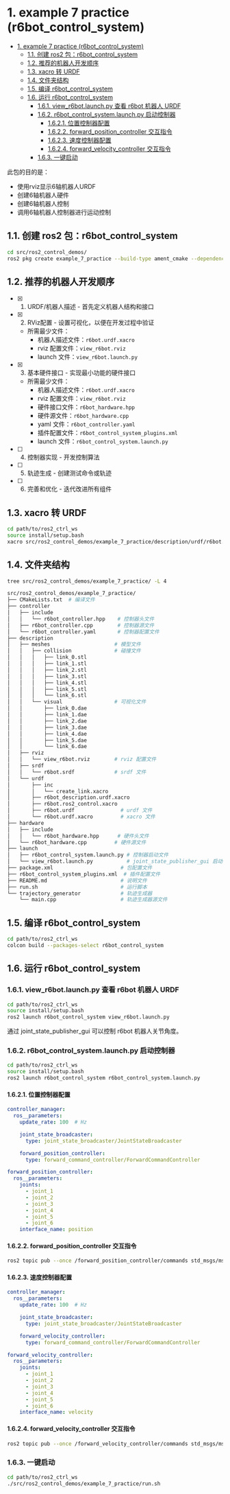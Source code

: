 # 1. example 7 practice (r6bot_control_system)

- [1. example 7 practice (r6bot\_control\_system)](#1-example-7-practice-r6bot_control_system)
  - [1.1. 创建 ros2 包：r6bot\_control\_system](#11-创建-ros2-包r6bot_control_system)
  - [1.2. 推荐的机器人开发顺序](#12-推荐的机器人开发顺序)
  - [1.3. xacro 转 URDF](#13-xacro-转-urdf)
  - [1.4. 文件夹结构](#14-文件夹结构)
  - [1.5. 编译 r6bot\_control\_system](#15-编译-r6bot_control_system)
  - [1.6. 运行 r6bot\_control\_system](#16-运行-r6bot_control_system)
    - [1.6.1. view\_r6bot.launch.py 查看 r6bot 机器人 URDF](#161-view_r6botlaunchpy-查看-r6bot-机器人-urdf)
    - [1.6.2. r6bot\_control\_system.launch.py 启动控制器](#162-r6bot_control_systemlaunchpy-启动控制器)
      - [1.6.2.1. 位置控制器配置](#1621-位置控制器配置)
      - [1.6.2.2. forward\_position\_controller 交互指令](#1622-forward_position_controller-交互指令)
      - [1.6.2.3. 速度控制器配置](#1623-速度控制器配置)
      - [1.6.2.4. forward\_velocity\_controller 交互指令](#1624-forward_velocity_controller-交互指令)
    - [1.6.3. 一键启动](#163-一键启动)

此包的目的是：

- 使用rviz显示6轴机器人URDF
- 创建6轴机器人硬件
- 创建6轴机器人控制
- 调用6轴机器人控制器进行运动控制

## 1.1. 创建 ros2 包：r6bot_control_system

```bash
cd src/ros2_control_demos/
ros2 pkg create example_7_practice --build-type ament_cmake --dependencies rclcpp
```

## 1.2. 推荐的机器人开发顺序

- [x] 1. URDF/机器人描述 - 首先定义机器人结构和接口
- [x] 2. RViz配置 - 设置可视化，以便在开发过程中验证
  - 所需最少文件：
    - 机器人描述文件：```r6bot.urdf.xacro```
    - rviz 配置文件：```view_r6bot.rviz```
    - launch 文件：```view_r6bot.launch.py```
- [x] 3. 基本硬件接口 - 实现最小功能的硬件接口
  - 所需最少文件：
    - 机器人描述文件：```r6bot.urdf.xacro```
    - rviz 配置文件：```view_r6bot.rviz```
    - 硬件接口文件：```r6bot_hardware.hpp```
    - 硬件源文件：```r6bot_hardware.cpp```
    - yaml 文件：```r6bot_controller.yaml```
    - 插件配置文件：```r6bot_control_system_plugins.xml```
    - launch 文件：```r6bot_control_system.launch.py```
- [ ] 4. 控制器实现 - 开发控制算法
- [ ] 5. 轨迹生成 - 创建测试命令或轨迹
- [ ] 6. 完善和优化 - 迭代改进所有组件

## 1.3. xacro 转 URDF

```bash
cd path/to/ros2_ctrl_ws
source install/setup.bash
xacro src/ros2_control_demos/example_7_practice/description/urdf/r6bot.urdf.xacro > src/ros2_control_demos/example_7_practice/description/urdf/r6bot.urdf
```

## 1.4. 文件夹结构

```bash
tree src/ros2_control_demos/example_7_practice/ -L 4
```

```bash
src/ros2_control_demos/example_7_practice/
├── CMakeLists.txt  # 编译文件
├── controller
│   ├── include
│   │   └── r6bot_controller.hpp    # 控制器头文件
│   ├── r6bot_controller.cpp        # 控制器源文件
│   └── r6bot_controller.yaml       # 控制器配置文件
├── description
│   ├── meshes                     # 模型文件
│   │   ├── collision              # 碰撞文件
│   │   │   ├── link_0.stl
│   │   │   ├── link_1.stl
│   │   │   ├── link_2.stl
│   │   │   ├── link_3.stl
│   │   │   ├── link_4.stl
│   │   │   ├── link_5.stl
│   │   │   └── link_6.stl
│   │   └── visual                 # 可视化文件
│   │       ├── link_0.dae
│   │       ├── link_1.dae
│   │       ├── link_2.dae
│   │       ├── link_3.dae
│   │       ├── link_4.dae
│   │       ├── link_5.dae
│   │       └── link_6.dae
│   ├── rviz
│   │   └── view_r6bot.rviz        # rviz 配置文件
│   ├── srdf
│   │   └── r6bot.srdf             # srdf 文件
│   └── urdf
│       ├── inc
│       │   └── create_link.xacro
│       ├── r6bot_description.urdf.xacro
│       ├── r6bot.ros2_control.xacro
│       ├── r6bot.urdf               # urdf 文件
│       └── r6bot.urdf.xacro         # xacro 文件
├── hardware
│   ├── include
│   │   └── r6bot_hardware.hpp      # 硬件头文件
│   └── r6bot_hardware.cpp         # 硬件源文件
├── launch
│   ├── r6bot_control_system.launch.py # 控制器启动文件
│   └── view_r6bot.launch.py           # joint_state_publisher_gui 启动文件
├── package.xml                      # 包配置文件
├── r6bot_control_system_plugins.xml  # 插件配置文件
├── README.md                        # 说明文件
├── run.sh                           # 运行脚本
└── trajectory_generator             # 轨迹生成器
    └── main.cpp                     # 轨迹生成器源文件
```

## 1.5. 编译 r6bot_control_system

```bash
cd path/to/ros2_ctrl_ws
colcon build --packages-select r6bot_control_system
```

## 1.6. 运行 r6bot_control_system

### 1.6.1. view_r6bot.launch.py 查看 r6bot 机器人 URDF

```bash
cd path/to/ros2_ctrl_ws
source install/setup.bash
ros2 launch r6bot_control_system view_r6bot.launch.py
```

通过 joint_state_publisher_gui 可以控制 r6bot 机器人关节角度。

### 1.6.2. r6bot_control_system.launch.py 启动控制器

```bash
cd path/to/ros2_ctrl_ws
source install/setup.bash
ros2 launch r6bot_control_system r6bot_control_system.launch.py
```

#### 1.6.2.1. 位置控制器配置

```yaml
controller_manager:
  ros__parameters:
    update_rate: 100  # Hz

    joint_state_broadcaster:
      type: joint_state_broadcaster/JointStateBroadcaster

    forward_position_controller:
      type: forward_command_controller/ForwardCommandController

forward_position_controller:
  ros__parameters:
    joints:
      - joint_1
      - joint_2
      - joint_3
      - joint_4
      - joint_5
      - joint_6
    interface_name: position
```

#### 1.6.2.2. forward_position_controller 交互指令

```bash
ros2 topic pub --once /forward_position_controller/commands std_msgs/msg/Float64MultiArray "data: [0.0, 0.0, 0.0, 0.0, 0.0, 0.0]"
```

#### 1.6.2.3. 速度控制器配置

```yaml
controller_manager:
  ros__parameters:
    update_rate: 100  # Hz

    joint_state_broadcaster:
      type: joint_state_broadcaster/JointStateBroadcaster

    forward_velocity_controller:
      type: forward_command_controller/ForwardCommandController

forward_velocity_controller:
  ros__parameters:
    joints:
      - joint_1
      - joint_2
      - joint_3
      - joint_4
      - joint_5
      - joint_6
    interface_name: velocity
```

#### 1.6.2.4. forward_velocity_controller 交互指令

```bash
ros2 topic pub --once /forward_velocity_controller/commands std_msgs/msg/Float64MultiArray "data: [0.0, 0.0, 0.0, 0.0, 0.0, 0.0]"
```

### 1.6.3. 一键启动

```bash
cd path/to/ros2_ctrl_ws
./src/ros2_control_demos/example_7_practice/run.sh
```
